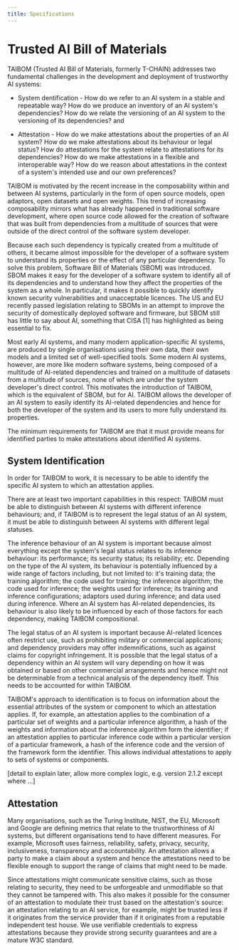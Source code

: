 ```yaml
---
title: Specifications
---
```


# Trusted AI Bill of Materials

TAIBOM (Trusted AI Bill of Materials, formerly T-CHAIN) addresses two fundamental challenges in the development and deployment of trustworthy AI systems:

- System dentification - How do we refer to an AI system in a stable and repeatable way? How do we produce an inventory of an AI system's dependencies? How do we relate the versioning of an AI system to the versioning of its dependencies? and

- Attestation - How do we make attestations about the properties of an AI system? How do we make attestations about its behaviour or legal status? How do attestations for the system relate to attestations for its dependencies? How do we make attestations in a flexible and interoperable way? How do we reason about attestations in the context of a system's intended use and our own preferences?

TAIBOM is motivated by the recent increase in the composability within and between AI systems, particularly in the form of open source models, open adaptors, open datasets and open weights. This trend of increasing composability mirrors what has already happened in traditional software development, where open source code allowed for the creation of software that was built from dependencies from a multitude of sources that were outside of the direct control of the software system developer.

Because each such dependency is typically created from a multitude of others, it became almost impossible for the developer of a software system to understand its properties or the effect of any particular dependency. To solve this problem, Software Bill of Materials (SBOM) was introduced. SBOM makes it easy for the developer of a software system to identify all of its dependencies and to understand how they affect the properties of the system as a whole. In particular, it makes it possible to quickly identify known security vulnerabilities and unacceptable licences. The US and EU recently passed legislation relating to SBOMs in an attempt to improve the security of domestically deployed software and firmware, but SBOM still has little to say about AI, something that CISA [1] has highlighted as being essential to fix.

Most early AI systems, and many modern application-specific AI systems, are produced by single organisations using their own data, their own models and a limited set of well-specified tools. Some modern AI systems, however, are more like modern software systems, being composed of a multitude of AI-related dependencies and trained on a multitude of datasets from a multitude of sources, none of which are under the system developer's direct control. This motivates the introduction of TAIBOM, which is the equivalent of SBOM, but for AI. TAIBOM allows the developer of an AI system to easily identify its AI-related dependencies and hence for both the developer of the system and its users to more fully understand its properties.

The minimum requirements for TAIBOM are that it must provide means for identified parties to make attestations about identified AI systems.


## System Identification

In order for TAIBOM to work, it is necessary to be able to identify the specific AI system to which an attestation applies.

There are at least two important capabilities in this respect: TAIBOM must be able to distinguish between AI systems with different inference behaviours; and, if TAIBOM is to represent the legal status of an AI system, it must be able to distinguish between AI systems with different legal statuses.

The inference behaviour of an AI system is important because almost everything except the system's legal status relates to its inference behaviour: its performance; its security status; its reliability; etc. Depending on the type of the AI system, its behaviour is potentially influenced by a wide range of factors including, but not limited to: it's training data; the training algorithm; the code used for training; the inference algorithm; the code used for inference; the weights used for inference; its training and inference configurations; adaptors used during inference; and data used during inference. Where an AI system has AI-related dependencies, its behaviour is also likely to be influenced by each of those factors for each dependency, making TAIBOM compositional.

The legal status of an AI system is important because AI-related licences often restrict use, such as prohibiting military or commercial applications; and dependency providers may offer indemnifications, such as against claims for copyright infringement. It is possible that the legal status of a dependency within an AI system will vary depending on how it was obtained or based on other commercial arrangements and hence might not be determinable from a technical analysis of the dependency itself. This needs to be accounted for within TAIBOM.

TAIBOM's approach to identification is to focus on information about the essential attributes of the system or component to which an attestation applies. If, for example, an attestation applies to the combination of a particular set of weights and a particular inference algorithm, a hash of the weights and information about the inference algorithm form the identifier; if an attestation applies to particular inference code within a particular version of a particular framework, a hash of the inference code and the version of the framework form the identifier. This allows individual attestations to apply to sets of systems or components.

[detail to explain later, allow more complex logic, e.g. version 2.1.2 except where ...]


## Attestation

Many organisations, such as the Turing Institute, NIST, the EU, Microsoft and Google are defining metrics that relate to the trustworthiness of AI systems, but different organisations tend to have different measures. For example, Microsoft uses fairness, reliability, safety, privacy, security, inclusiveness, transparency and accountability. An attestation allows a party to make a claim about a system and hence the attestations need to be flexible enough to support the range of claims that might need to be made. 

Since attestations might communicate sensitive claims, such as those relating to security, they need to be unforgeable and unmodifiable so that they cannot be tampered with. This also makes it possible for the consumer of an attestation to modulate their trust based on the attestation's source: an attestation relating to an AI service, for example, might be trusted less if it originates from the service provider than if it originates from a reputable independent test house. We use verifiable credentials to express attestations because they provide strong security guarantees and are a mature W3C standard.